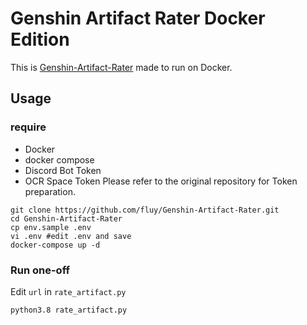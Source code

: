 # Genshin Artifact Rater Docker Edition
This is [Genshin-Artifact-Rater](https://github.com/shrubin/Genshin-Artifact-Rater) made to run on Docker.

## Usage
### require
- Docker
- docker compose
- Discord Bot Token
- OCR Space Token
Please refer to the original repository for Token preparation.
```
git clone https://github.com/fluy/Genshin-Artifact-Rater.git
cd Genshin-Artifact-Rater
cp env.sample .env
vi .env #edit .env and save
docker-compose up -d
```


### Run one-off
Edit `url` in `rate_artifact.py`
```
python3.8 rate_artifact.py
```
